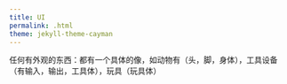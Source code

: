 ```yaml
---
title: UI
permalink: .html
theme: jekyll-theme-cayman
---
```


任何有外观的东西：都有一个具体的像，如动物有（头，脚，身体），工具设备（有输入，输出，工具体），玩具（玩具体）